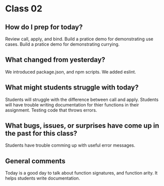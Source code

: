 # Class 02

## How do I prep for today?
Review call, apply, and bind. Build a pratice demo for demonstrating use cases. Build a pratice demo for demonstrating currying.
 
## What changed from yesterday? 
We introduced package.json, and npm scripts. We added eslint. 

## What might students struggle with today? 
Students will struggle with the difference between call and apply. Students will have trouble writing documentation for thier functions in their assignment. Testing code that throws errors.

## What bugs, issues, or surprises have come up in the past for this class?
Students have trouble comming up with useful error messages.

## General comments
Today is a good day to talk about function signatures, and function arity. It helps students write documentation.

